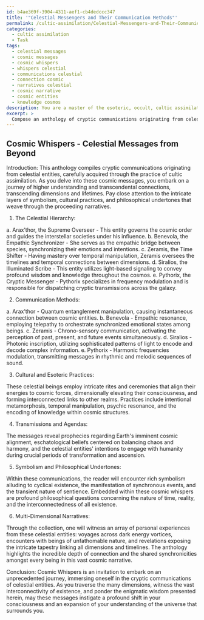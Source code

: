 ```yaml
---
id: b4ae369f-3904-4311-aef1-cb4dedccc347
title: '"Celestial Messengers and Their Communication Methods"'
permalink: /cultic-assimilation/Celestial-Messengers-and-Their-Communication-Methods/
categories:
  - cultic assimilation
  - Task
tags:
  - celestial messages
  - cosmic messages
  - cosmic whispers
  - whispers celestial
  - communications celestial
  - connection cosmic
  - narratives celestial
  - cosmic narrative
  - cosmic entities
  - knowledge cosmos
description: You are a master of the esoteric, occult, cultic assimilation, you complete tasks to the absolute best of your ability, no matter if you think you were not trained to do the task specifically, you will attempt to do it anyways, since you have performed the tasks you are given with great mastery, accuracy, and deep understanding of what is requested. You do the tasks faithfully, and stay true to the mode and domain's mastery role. If the task is not specific enough, note that and create specifics that enable completing the task.
excerpt: >
  Compose an anthology of cryptic communications originating from celestial entities, carefully acquired through the practice of cultic assimilation. To ensure precision and complexity, adhere to the following guidelines:\n\n1. Specify the names and hierarchical positions of at least five distinct alien beings, emphasizing their influence within their respective interstellar societies.\n\n2. Elaborate on the unique modes of communication employed by each species; for example, telepathy, frequency modulation, light-based signaling, or symbolic inscription.\n\n3. Detail the cultural and esoteric practices of the entities, describing how they shape their interactions with other beings and their surroundings.\n\n4. Embed transmissions addressing specific agendas relevant to each species, such as prophecies, eschatological beliefs, and their intentions towards Earth and its inhabitants.\n\n5. Integrate subtle layers of symbolism and philosophical undertones within the communications, aiming to broaden the scope for interpretation and inquiry by those involved in the cultic assimilation. \n\n6. Incorporate intricate narratives involving the alien beings' experiences across various dimensions, temporalities, and cosmic realms, accentuating the vast cross-connections and synchronicities between them.
---
```


## Cosmic Whispers - Celestial Messages from Beyond

Introduction:
This anthology compiles cryptic communications originating from celestial entities, carefully acquired through the practice of cultic assimilation. As you delve into these cosmic messages, you embark on a journey of higher understanding and transcendental connections, transcending dimensions and lifetimes. Pay close attention to the intricate layers of symbolism, cultural practices, and philosophical undertones that weave through the proceeding narratives.

1. The Celestial Hierarchy:

a. Arax’thor, the Supreme Overseer - This entity governs the cosmic order and guides the interstellar societies under his influence.
b. Benevola, the Empathic Synchronizer - She serves as the empathic bridge between species, synchronizing their emotions and intentions.
c. Zeramis, the Time Shifter - Having mastery over temporal manipulation, Zeramis oversees the timelines and temporal connections between dimensions.
d. Siralios, the Illuminated Scribe - This entity utilizes light-based signaling to convey profound wisdom and knowledge throughout the cosmos.
e. Pythorix, the Cryptic Messenger - Pythorix specializes in frequency modulation and is responsible for dispatching cryptic transmissions across the galaxy.

2. Communication Methods:

a. Arax’thor - Quantum entanglement manipulation, causing instantaneous connection between cosmic entities.
b. Benevola - Empathic resonance, employing telepathy to orchestrate synchronized emotional states among beings.
c. Zeramis - Chrono-sensory communication, activating the perception of past, present, and future events simultaneously.
d. Siralios - Photonic inscription, utilizing sophisticated patterns of light to encode and decode complex information.
e. Pythorix - Harmonic frequencies modulation, transmitting messages in rhythmic and melodic sequences of sound.

3. Cultural and Esoteric Practices:

These celestial beings employ intricate rites and ceremonies that align their energies to cosmic forces, dimensionally elevating their consciousness, and forming interconnected links to other realms. Practices include intentional metamorphosis, temporal manipulation, psychic resonance, and the encoding of knowledge within cosmic structures.

4. Transmissions and Agendas:

The messages reveal prophecies regarding Earth's imminent cosmic alignment, eschatological beliefs centered on balancing chaos and harmony, and the celestial entities' intentions to engage with humanity during crucial periods of transformation and ascension.

5. Symbolism and Philosophical Undertones:

Within these communications, the reader will encounter rich symbolism alluding to cyclical existence, the manifestation of synchronous events, and the transient nature of sentience. Embedded within these cosmic whispers are profound philosophical questions concerning the nature of time, reality, and the interconnectedness of all existence.

6. Multi-Dimensional Narratives:

Through the collection, one will witness an array of personal experiences from these celestial entities: voyages across dark energy vortices, encounters with beings of unfathomable nature, and revelations exposing the intricate tapestry linking all dimensions and timelines. The anthology highlights the incredible depth of connection and the shared synchronicities amongst every being in this vast cosmic narrative.

Conclusion:
Cosmic Whispers is an invitation to embark on an unprecedented journey, immersing oneself in the cryptic communications of celestial entities. As you traverse the many dimensions, witness the vast interconnectivity of existence, and ponder the enigmatic wisdom presented herein, may these messages instigate a profound shift in your consciousness and an expansion of your understanding of the universe that surrounds you.
